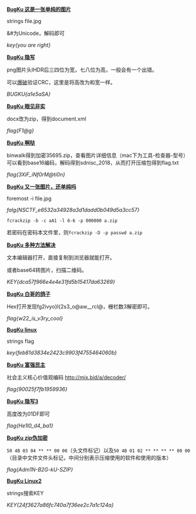 [**BugKu  这是一张单纯的图片**](https://ctf.bugku.com/challenges/detail/id/2.html)

strings file.jpg

&#为Unicode，解码即可

*key{you are right}*

[**BugKu 隐写**](https://ctf.bugku.com/challenges/detail/id/3.html)

png图片头IHDR后三四位为宽，七八位为高，一般会有一个出错。

可以[爆破](https://wiki.x10sec.org/misc/picture/png-zh/)验证CRC，这里是将高改为和宽一样。

*BUGKU{a1e5aSA}*

[**BugKu 眼见非实**](https://ctf.bugku.com/challenges/detail/id/5.html)

docx改为zip，得到document.xml

*flag{F1@g}*

[**BugKu 啊哒**](https://ctf.bugku.com/challenges/detail/id/6.html)

binwalk得到加密35695.zip，查看图片详细信息（mac下为工具-检查器-型号）可以看到base16编码，解码得到sdnisc_2018，从而打开压缩包得到flag.txt

*flag{3XiF_iNf0rM@ti0n}*

[**BugKu 又一张图片，还单纯吗**](https://ctf.bugku.com/challenges/detail/id/7.html)

foremost -i file.jpg

*falg{NSCTF_e6532a34928a3d1dadd0b049d5a3cc57}*

```fcrackzip -b -c aA1 -l 6-6 -p 000000 a.zip```

若密码在密码本文件里，则`fcrackzip -D -p passwd a.zip`

[**BugKu 多种方法解决**](https://ctf.bugku.com/challenges/detail/id/11.html)

文本编辑器打开，直接复制到浏览器就能打开。

或者base64转图片，扫描二维码。

*KEY{dca57f966e4e4e31fd5b15417da63269}*

[**BugKu 白哥的鸽子**](https://ctf.bugku.com/challenges/detail/id/14.html)

Hex打开发现fg2ivyo}l{2s3_o@aw__rcl@，栅栏数3解密即可。

*flag{w22_is_v3ry_cool}*

[**BugKu linux**](https://ctf.bugku.com/challenges/detail/id/15.html)

strings flag

*key{feb81d3834e2423c9903f4755464060b}*

[**BugKu 富强民主**](https://ctf.bugku.com/challenges/detail/id/61.html)

社会主义核心价值观编码 http://mix.bid/a/decoder/

*flag{90025f7fb1959936}*

[**BugKu 隐写3**](https://ctf.bugku.com/challenges/detail/id/16.html)

高度改为01DF即可

*flag{He1l0_d4_ba1}*

[**BugKu zip伪加密**](https://ctf.bugku.com/challenges/detail/id/57.html)

`50 4B 03 04 ** ** 00 00`（头文件标记）以及`50 4B 01 02 ** ** ** ** 00 00`（目录中文件文件头标记，中间分别表示压缩使用的软件和使用的版本）

*flag{Adm1N-B2G-kU-SZIP}*

[**BugKu Linux2**](https://ctf.bugku.com/challenges/detail/id/19.html)

strings搜索KEY

*KEY{24f3627a86fc740a7f36ee2c7a1c124a}*
